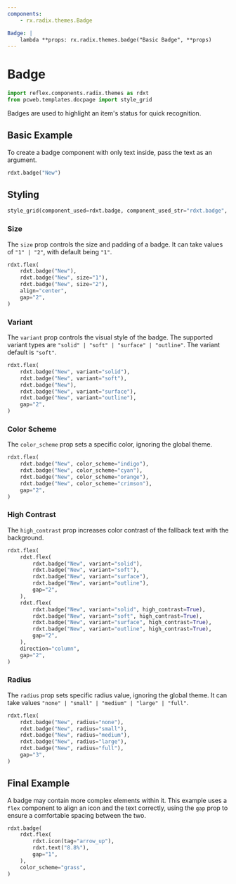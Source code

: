 ```yaml
---
components:
    - rx.radix.themes.Badge

Badge: |
    lambda **props: rx.radix.themes.badge("Basic Badge", **props)
---
```

# Badge

```python exec
import reflex.components.radix.themes as rdxt
from pcweb.templates.docpage import style_grid
```

Badges are used to highlight an item's status for quick recognition.

## Basic Example

To create a badge component with only text inside, pass the text as an argument.

```python demo
rdxt.badge("New")
```

## Styling

```python eval
style_grid(component_used=rdxt.badge, component_used_str="rdxt.badge", variants=["solid", "soft", "surface", "outline"], components_passed="England!",)
```

### Size

The `size` prop controls the size and padding of a badge. It can take values of `"1" | "2"`, with default being `"1"`.

```python demo
rdxt.flex(
    rdxt.badge("New"),
    rdxt.badge("New", size="1"),
    rdxt.badge("New", size="2"),
    align="center",
    gap="2",
)
```

### Variant

The `variant` prop controls the visual style of the badge. The supported variant types are `"solid" | "soft" | "surface" | "outline"`. The variant default is `"soft"`.

```python demo
rdxt.flex(
    rdxt.badge("New", variant="solid"),
    rdxt.badge("New", variant="soft"),
    rdxt.badge("New"),
    rdxt.badge("New", variant="surface"),
    rdxt.badge("New", variant="outline"),
    gap="2",
)
```

### Color Scheme

The `color_scheme` prop sets a specific color, ignoring the global theme.

```python demo
rdxt.flex(
    rdxt.badge("New", color_scheme="indigo"),
    rdxt.badge("New", color_scheme="cyan"),
    rdxt.badge("New", color_scheme="orange"),
    rdxt.badge("New", color_scheme="crimson"),
    gap="2",
)
```

### High Contrast

The `high_contrast` prop increases color contrast of the fallback text with the background.

```python demo
rdxt.flex(
    rdxt.flex(
        rdxt.badge("New", variant="solid"),
        rdxt.badge("New", variant="soft"),
        rdxt.badge("New", variant="surface"),
        rdxt.badge("New", variant="outline"),
        gap="2",
    ),
    rdxt.flex(
        rdxt.badge("New", variant="solid", high_contrast=True),
        rdxt.badge("New", variant="soft", high_contrast=True),
        rdxt.badge("New", variant="surface", high_contrast=True),
        rdxt.badge("New", variant="outline", high_contrast=True),
        gap="2",
    ),
    direction="column",
    gap="2",
)
```

### Radius

The `radius` prop sets specific radius value, ignoring the global theme. It can take values `"none" | "small" | "medium" | "large" | "full"`.

```python demo
rdxt.flex(
    rdxt.badge("New", radius="none"),
    rdxt.badge("New", radius="small"),
    rdxt.badge("New", radius="medium"),
    rdxt.badge("New", radius="large"),
    rdxt.badge("New", radius="full"),
    gap="3",
)
```

## Final Example

A badge may contain more complex elements within it. This example uses a `flex` component to align an icon and the text correctly, using the `gap` prop to
ensure a comfortable spacing between the two.

```python demo
rdxt.badge(
    rdxt.flex(
        rdxt.icon(tag="arrow_up"),
        rdxt.text("8.8%"),
        gap="1",
    ),
    color_scheme="grass",
)
```
